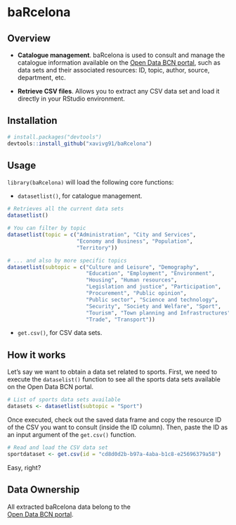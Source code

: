 # baRcelona

## Overview

* **Catalogue management**. baRcelona is used to consult and manage the catalogue information available on the [Open Data BCN portal](https://opendata-ajuntament.barcelona.cat/en/node), 
such as data sets and their associated resources: ID, topic, author, source, department, etc. 

* **Retrieve CSV files**. Allows you to extract any CSV data set and load it directly in your RStudio environment. 

## Installation

```R
# install.packages("devtools")
devtools::install_github("xavivg91/baRcelona")
```
## Usage

`library(baRcelona)` will load the following core functions:

* `datasetlist()`, for catalogue management.

```R
# Retrieves all the current data sets
datasetlist()

# You can filter by topic
datasetlist(topic = c("Administration", "City and Services",
                      "Economy and Business", "Population",
                      "Territory"))

# ... and also by more specific topics
datasetlist(subtopic = c("Culture and Leisure", "Demography",
                         "Education", "Employment", "Environment",
                         "Housing", "Human resources",
                         "Legislation and justice", "Participation",
                         "Procurement", "Public opinion",
                         "Public sector", "Science and technology",
                         "Security", "Society and Welfare", "Sport",
                         "Tourism", "Town planning and Infrastructures",
                         "Trade", "Transport"))
```                         

* `get.csv()`, for CSV data sets.


## How it works

Let’s say we want to obtain a data set related to sports. First, we need to execute the `dataselist()` function to see all the
sports data sets available on the Open Data BCN portal.

```R
# List of sports data sets available
datasets <- datasetlist(subtopic = "Sport")
```
Once executed, check out the saved data frame and copy the resource ID of the CSV you want to consult (inside the ID column). 
Then, paste the ID as an input argument of the `get.csv()` function. 

```R
# Read and load the CSV data set
sportdataset <- get.csv(id = "cd8d0d2b-b97a-4aba-b1c8-e25696379a58")
```

Easy, right?

## Data Ownership

All extracted baRcelona data belong to the  
[Open Data BCN portal](https://opendata-ajuntament.barcelona.cat/en/node).
